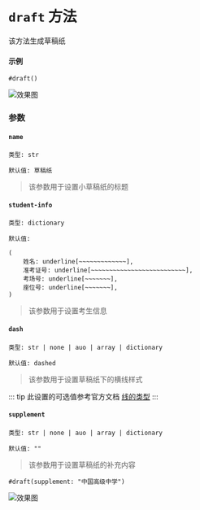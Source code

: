 # `draft` 方法

该方法生成草稿纸

#### 示例
```typst
#draft()
```

![效果图](/draft.png)


### 参数

#### `name`

`类型: str`

`默认值: 草稿纸`
>该参数用于设置小草稿纸的标题

#### `student-info`

`类型: dictionary`

`默认值: `
```typst
(
    姓名: underline[~~~~~~~~~~~~~],
    准考证号: underline[~~~~~~~~~~~~~~~~~~~~~~~~~~],
    考场号: underline[~~~~~~~],
    座位号: underline[~~~~~~~],
)
```

>该参数用于设置考生信息

#### `dash`

`类型: str | none | auo | array | dictionary`

`默认值: dashed`
> 该参数用于设置草稿纸下的横线样式

::: tip
此设置的可选值参考官方文档 [线的类型](https://typst.app/docs/reference/visualize/stroke/#constructor-dash)
:::
#### `supplement`

`类型: str | none | auo | array | dictionary`

`默认值: ""`

>该参数用于设置草稿纸的补充内容


```typst
#draft(supplement: "中国高级中学")
```
![效果图](/draft2.png)

